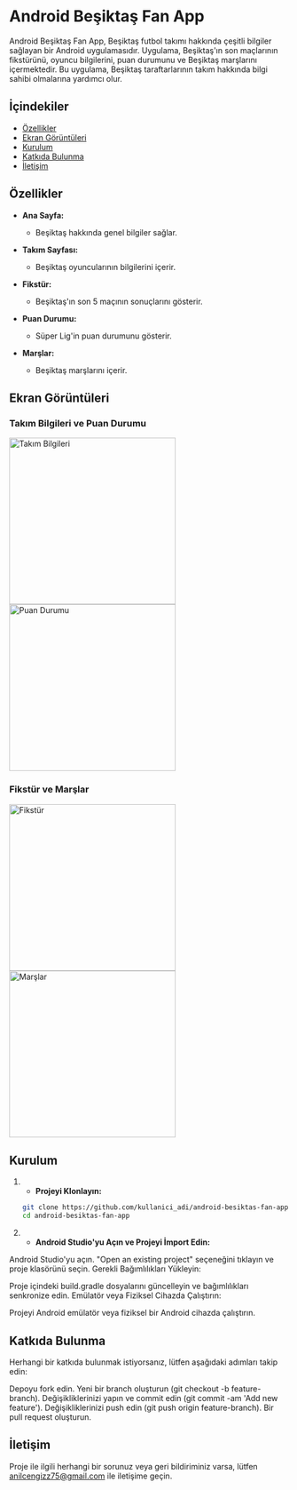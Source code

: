 # Android Beşiktaş Fan App

Android Beşiktaş Fan App, Beşiktaş futbol takımı hakkında çeşitli bilgiler sağlayan bir Android uygulamasıdır. Uygulama, Beşiktaş'ın son maçlarının fikstürünü, oyuncu bilgilerini, puan durumunu ve Beşiktaş marşlarını içermektedir. Bu uygulama, Beşiktaş taraftarlarının takım hakkında bilgi sahibi olmalarına yardımcı olur.

## İçindekiler

- [Özellikler](#özellikler)
- [Ekran Görüntüleri](#ekran-görüntüleri)
- [Kurulum](#kurulum)
- [Katkıda Bulunma](#katkıda-bulunma)
- [İletişim](#iletişim)

## Özellikler

- **Ana Sayfa:**
  - Beşiktaş hakkında genel bilgiler sağlar.

- **Takım Sayfası:**
  - Beşiktaş oyuncularının bilgilerini içerir.

- **Fikstür:**
  - Beşiktaş'ın son 5 maçının sonuçlarını gösterir.

- **Puan Durumu:**
  - Süper Lig'in puan durumunu gösterir.

- **Marşlar:**
  - Beşiktaş marşlarını içerir.


## Ekran Görüntüleri

### Takım Bilgileri ve Puan Durumu
<p float="left">
<img src="https://github.com/user-attachments/assets/12790198-f70d-41c7-895b-fad1a1d8f039" alt="Takım Bilgileri" width="300"/>
<img src="https://github.com/user-attachments/assets/0056eb6b-ebe6-49e3-846a-573551041ea2" alt="Puan Durumu" width="300"/>
</p>


### Fikstür ve Marşlar
<p float="left">
<img src="https://github.com/user-attachments/assets/ed71585e-ebae-4eab-833e-8652975853ea" alt="Fikstür" width="300"/>
<img src="https://github.com/user-attachments/assets/0a00f3fb-3067-42c6-bd76-05b94154ad37" alt="Marşlar" width="300"/>
</p>


## Kurulum

1. - **Projeyi Klonlayın:**
   ```sh
   git clone https://github.com/kullanici_adi/android-besiktas-fan-app.git
   cd android-besiktas-fan-app

2. - **Android Studio'yu Açın ve Projeyi İmport Edin:**

Android Studio'yu açın.
"Open an existing project" seçeneğini tıklayın ve proje klasörünü seçin.
Gerekli Bağımlılıkları Yükleyin:

Proje içindeki build.gradle dosyalarını güncelleyin ve bağımlılıkları senkronize edin.
Emülatör veya Fiziksel Cihazda Çalıştırın:

Projeyi Android emülatör veya fiziksel bir Android cihazda çalıştırın.

## Katkıda Bulunma
Herhangi bir katkıda bulunmak istiyorsanız, lütfen aşağıdaki adımları takip edin:

Depoyu fork edin.
Yeni bir branch oluşturun (git checkout -b feature-branch).
Değişikliklerinizi yapın ve commit edin (git commit -am 'Add new feature').
Değişikliklerinizi push edin (git push origin feature-branch).
Bir pull request oluşturun.


## İletişim
Proje ile ilgili herhangi bir sorunuz veya geri bildiriminiz varsa, lütfen anilcengizz75@gmail.com ile iletişime geçin.
